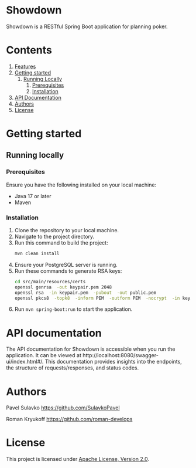 # Showdown

Showdown is a RESTful Spring Boot application for planning poker.

# Contents
1. [Features](#features)
2. [Getting started](#getting-started)
   1. [Running Locally](#running-locally)
        1. [Prerequisites](#prerequisites)
        2. [Installation](#installation)
3. [API Documentation](#api-documentation)
4. [Authors](#authors)
5. [License](#license)

# Getting started

## Running locally
### Prerequisites
Ensure you have the following installed on your local machine:
- Java 17 or later
- Maven

### Installation

1. Clone the repository to your local machine.
2. Navigate to the project directory.
3. Run this command to build the project:
   ```bash
   mvn clean install
   ```
4. Ensure your PostgreSQL server is running.
5. Run these commands to generate RSA keys:
   ```bash
   cd src/main/resources/certs
   openssl genrsa  -out keypair.pem 2048
   openssl rsa  -in keypair.pem  -pubout  -out public.pem
   openssl pkcs8  -topk8  -inform PEM  -outform PEM  -nocrypt  -in keypair.pem  -out private.pem
   ```
5. Run `mvn spring-boot:run` to start the application.

# API documentation
The API documentation for Showdown is accessible when you run the application. It can be viewed at http://localhost:8080/swagger-ui/index.html#/. This documentation provides insights into the endpoints, the structure of requests/responses, and status codes.

# Authors
Pavel Sulavko https://github.com/SulavkoPavel 

Roman Kryukoff https://github.com/roman-develops

# License
This project is licensed under [Apache License, Version 2.0](https://www.apache.org/licenses/LICENSE-2.0).